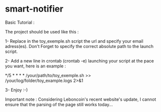 # smart-notifier

Basic Tutorial : 

The project should be used like this : 

1- Replace in the toy_exemple.sh script the url and specify your email adress(es). Don't Forget to specify the correct absolute path to the launch script.

2- Add a new line in crontab (crontab -e) launching your script at the pace you want, here is an example :

*/5 * * * * /your/path/to/toy_exemple.sh >> /your/log/folder/toy_example.logs 2>&1

3- Enjoy :-)

Important note : 
Considering Leboncoin's recent website's update, I cannot ensure that the parsing of the page still works today... 


